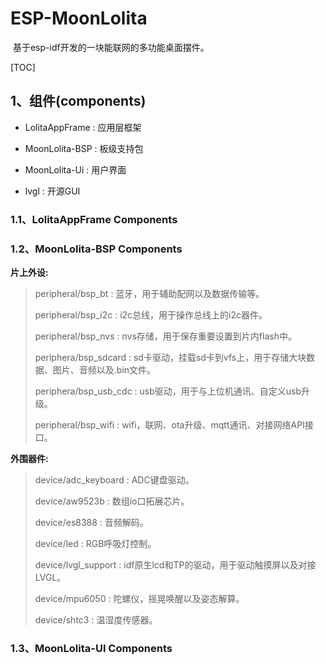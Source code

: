 # ESP-MoonLolita

​	基于esp-idf开发的一块能联网的多功能桌面摆件。

[TOC]



## 1、组件(components)

- LolitaAppFrame : 应用层框架
- MoonLolita-BSP : 板级支持包
- MoonLolita-Ui : 用户界面

- lvgl : 开源GUI

### 1.1、LolitaAppFrame Components

### 1.2、MoonLolita-BSP Components

**片上外设:**

> peripheral/bsp_bt : 蓝牙，用于辅助配网以及数据传输等。
>
> peripheral/bsp_i2c : i2c总线，用于操作总线上的i2c器件。
>
> peripheral/bsp_nvs : nvs存储，用于保存重要设置到片内flash中。
>
> periphera/bsp_sdcard : sd卡驱动，挂载sd卡到vfs上，用于存储大块数据、图片、音频以及.bin文件。
>
> periphera/bsp_usb_cdc : usb驱动，用于与上位机通讯、自定义usb升级。
>
> peripheral/bsp_wifi : wifi，联网、ota升级、mqtt通讯、对接网络API接口。

**外围器件:**

> device/adc_keyboard : ADC键盘驱动。
>
> device/aw9523b : 数组io口拓展芯片。
>
> device/es8388 : 音频解码。
>
> device/led : RGB呼吸灯控制。
>
> device/lvgl_support : idf原生lcd和TP的驱动，用于驱动触摸屏以及对接LVGL。
>
> device/mpu6050 : 陀螺仪，摇晃唤醒以及姿态解算。
>
> device/shtc3 : 温湿度传感器。

### 1.3、MoonLolita-UI Components

